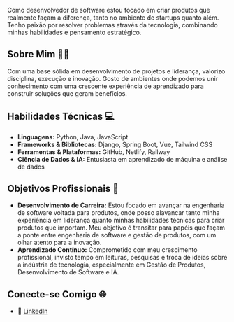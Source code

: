Como desenvolvedor de software estou focado em criar produtos que realmente façam a diferença, tanto no ambiente de startups quanto além. Tenho paixão por resolver problemas através da tecnologia, combinando minhas habilidades e pensamento estratégico.

## Sobre Mim 🙋‍♂️
Com uma base sólida em desenvolvimento de projetos e liderança, valorizo disciplina, execução e inovação. Gosto de ambientes onde podemos unir conhecimento com uma crescente experiência de aprendizado para construir soluções que geram benefícios.

## Habilidades Técnicas 💻
- **Linguagens:** Python, Java, JavaScript
- **Frameworks & Bibliotecas:** Django, Spring Boot, Vue, Tailwind CSS
- **Ferramentas & Plataformas:** GitHub, Netlify, Railway
- **Ciência de Dados & IA:** Entusiasta em aprendizado de máquina e análise de dados

<!--
## Projetos Principais 🚀
- **[>]:**
- 
-->

## Objetivos Profissionais 🎯
- **Desenvolvimento de Carreira:** Estou focado em avançar na engenharia de software voltada para produtos, onde posso alavancar tanto minha experiência em liderança quanto minhas habilidades técnicas para criar produtos que importam. Meu objetivo é transitar para papéis que façam a ponte entre engenharia de software e gestão de produtos, com um olhar atento para a inovação.
- **Aprendizado Contínuo:** Comprometido com meu crescimento profissional, invisto tempo em leituras, pesquisas e troca de ideias sobre a indústria de tecnologia, especialmente em Gestão de Produtos, Desenvolvimento de Software e IA.

## Conecte-se Comigo 🌐
- 🔗 [LinkedIn](https://linkedin.com/in/bungaantonio)
